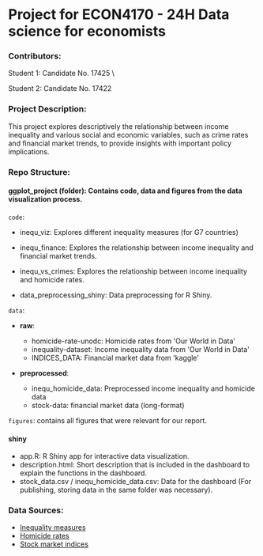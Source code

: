 # Project for ECON4170 - 24H Data science for economists
### Contributors: 
Student 1: Candidate No. 17425 \\

Student 2: Candidate No. 17422

### Project Description:

This project explores descriptively the relationship between income inequality and various social and economic variables, such as crime rates and financial market trends, to provide insights with important policy implications.

### Repo Structure:

#### ggplot_project (folder): Contains code, data and figures from the data visualization process. 

`code`:

- inequ_viz: Explores different inequality measures (for G7 countries)
- inequ_finance: Explores the relationship between income inequality and financial market trends.
- inequ_vs_crimes: Explores the relationship between income inequality and homicide rates.

- data_preprocessing_shiny: Data preprocessing for R Shiny.

`data`: 

- **raw**:
  - homicide-rate-unodc: Homicide rates from 'Our World in Data'
  - inequality-dataset: Income inequality data from 'Our World in Data'
  - INDICES_DATA: Financial market data from 'kaggle'
  
- **preprocessed**:
  - inequ_homicide_data: Preprocessed income inequality and homicide data
  - stock-data: financial market data (long-format)
  
`figures`: contains all figures that were relevant for our report. 

#### shiny
  - app.R: R Shiny app for interactive data visualization.
  - description.html: Short description that is included in the dashboard to explain the functions in the dashboard.
  - stock_data.csv / inequ_homicide_data.csv: Data for the dashboard (For publishing, storing data in the same folder was necessary).


### Data Sources:
- [Inequality measures](https://ourworldindata.org/economic-inequality#explore-data-on-economic-inequality)
- [Homicide rates](https://ourworldindata.org/grapher/homicide-rate-unodc?time=earliest)
- [Stock market indices](https://www.kaggle.com/datasets/mukhazarahmad/worldwide-stock-market-indices-data)
